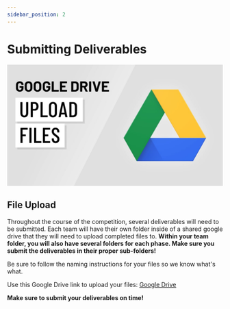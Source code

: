 ```yaml
---
sidebar_position: 2
---
```


# Submitting Deliverables

![Google Drive](/img/shpeathon-submission.jpeg)

## File Upload

Throughout the course of the competition, several deliverables will need to be submitted. Each team will have their own folder inside of a shared google drive that they will need to upload completed files to. **Within your team folder, you will also have several folders for each phase. Make sure you submit the deliverables in their proper sub-folders!**

Be sure to follow the naming instructions for your files so we know what's what.

Use this Google Drive link to upload your files: [Google Drive](https://drive.google.com/drive/u/1/folders/1Hm_-sk0lA4BEGP6cACSm7A346Kha9U_N)

**Make sure to submit your deliverables on time!**